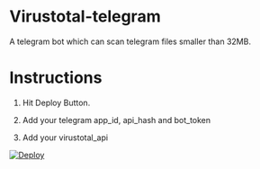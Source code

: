 # Virustotal-telegram
A telegram bot which can scan telegram files smaller than 32MB.

# Instructions

  1. Hit Deploy Button.
  
  2. Add your telegram app_id, api_hash and bot_token
  
  3. Add your virustotal_api

[![Deploy](https://www.herokucdn.com/deploy/button.svg)](https://heroku.com/deploy?template=https://github.com/ImBhashitha/Virustotal-telegram)
